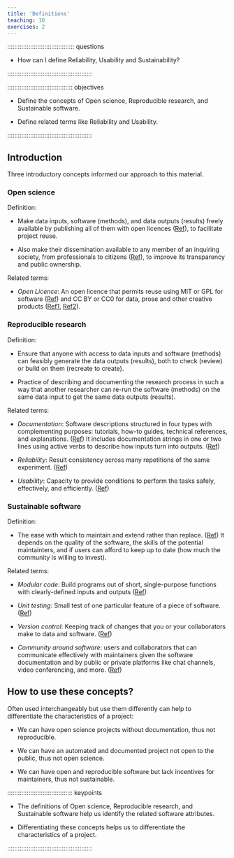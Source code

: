 ```yaml
---
title: 'Definitions'
teaching: 10
exercises: 2
---
```


:::::::::::::::::::::::::::::::::::::: questions 

- How can I define Reliability, Usability and Sustainability?

::::::::::::::::::::::::::::::::::::::::::::::::

::::::::::::::::::::::::::::::::::::: objectives

- Define the concepts of Open science, Reproducible research, and Sustainable software.

- Define related terms like Reliability and Usability.

::::::::::::::::::::::::::::::::::::::::::::::::

## Introduction

Three introductory concepts informed our approach to this material.

### Open science

Definition:

- Make data inputs, software (methods), and data outputs (results) freely available by publishing all of them with open licences ([Ref](https://merely-useful.tech/py-rse/index.html#intro-big-picture)), to facilitate project reuse.

- Also make their dissemination available to any member of an inquiring society, from professionals to citizens ([Ref](https://www.orion-openscience.eu/index.php/resources/open-science)), to improve its transparency and public ownership.

Related terms:

- _Open Licence_: An open licence that permits reuse using MIT or GPL for software ([Ref](https://choosealicense.com/)) and CC BY or CC0 for data, prose and other creative products ([Ref1](https://creativecommons.org/about/cclicenses/), [Ref2](https://merely-useful.tech/py-rse/glossary.html#open_license)).

### Reproducible research

Definition:

- Ensure that anyone with access to data inputs and software (methods) can feasibly generate the data outputs (results), both to check (review) or build on them (recreate to create).

- Practice of describing and documenting the research process in such a way that another researcher can re-run the software (methods) on the same data input to get the same data outputs (results).

Related terms:

- _Documentation_: Software descriptions structured in four types with complementing purposes: tutorials, how-to guides, technical references, and explanations. ([Ref](https://documentation.divio.com/)) It includes documentation strings in one or two lines using active verbs to describe how inputs turn into outputs. ([Ref](https://merely-useful.tech/py-rse/documentation.html))

- _Reliability_: Result consistency across many repetitions of the same experiment. ([Ref](https://www.dymockstutoring.edu.au/scientific-skills-accuracy-validity-and-reliability/))

- _Usability_: Capacity to provide conditions to perform the tasks safely, effectively, and efficiently. ([Ref](https://en.wikipedia.org/wiki/Usability))

### Sustainable software 

Definition:

- The ease with which to maintain and extend rather than replace. ([Ref](https://merely-useful.tech/py-rse/index.html#intro-big-picture))
It depends on the quality of the software, the skills of the potential maintainters, and if users can afford to keep up to date (how much the community is willing to invest).

Related terms:

- _Modular code_: Build programs out of short, single-purpose functions with clearly-defined inputs and outputs ([Ref](https://journals.plos.org/ploscompbiol/article?id=10.1371/journal.pcbi.1005510#sec005))

- _Unit testing_: Small test of one particular feature of a piece of software. ([Ref](https://journals.plos.org/ploscompbiol/article?id=10.1371/journal.pcbi.1005510#sec027))

- _Version control_: Keeping track of changes that you or your collaborators make to data and software. ([Ref](https://journals.plos.org/ploscompbiol/article?id=10.1371/journal.pcbi.1005510#sec014))

- _Community around software_: users and collaborators that can communicate effectively with maintainers given the software documentation and by public or private platforms like chat channels, video conferencing, and more. ([Ref](https://journals.plos.org/ploscompbiol/article?id=10.1371/journal.pcbi.1005510#sec007))

## How to use these concepts?

Often used interchangeably but use them differently can help to differentiate the characteristics of a project:

- We can have open science projects without documentation, thus not reproducible.

- We can have an automated and documented project not open to the public, thus not open science.

- We can have open and reproducible software but lack incentives for maintainers, thus not sustainable.


::::::::::::::::::::::::::::::::::::: keypoints 

- The definitions of Open science, Reproducible research, and Sustainable software help us identify the related software attributes. 

- Differentiating these concepts helps us to differentiate the characteristics of a project.

::::::::::::::::::::::::::::::::::::::::::::::::

